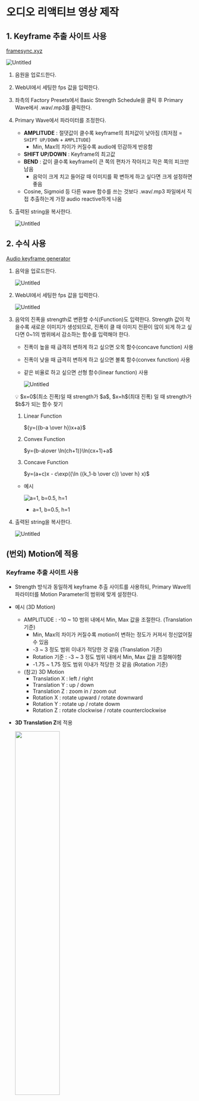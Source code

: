 # 오디오 리액티브 영상 제작

## 1. Keyframe 추출 사이트 사용

[framesync.xyz](https://www.framesync.xyz/)

![Untitled](media-audio-reactive/Untitled.png)

1. 음원을 업로드한다.
2. WebUI에서 세팅한 fps 값을 입력한다.
3. 좌측의 Factory Presets에서 Basic Strength Schedule을 클릭 후 Primary Wave에서 .wav/.mp3를 클릭한다.
4. Primary Wave에서 파라미터를 조정한다.
    - **AMPLITUDE** : 절댓값이 클수록 keyframe의 최저값이 낮아짐 (최저점 = `SHIPT UP/DOWN` + `AMPLITUDE`)
        - Min, Max의 차이가 커질수록 audio에 민감하게 반응함
    - **SHIFT UP/DOWN** : Keyframe의 최고값
    - **BEND** : 값이 클수록 keyframe이 큰 쪽의 편차가 작아지고 작은 쪽의 피크만 남음
        - 음악이 크게 치고 들어갈 때 이미지를 확 변하게 하고 싶다면 크게 설정하면 좋음
    - Cosine, Sigmoid 등 다른 wave 함수를 쓰는 것보다 .wav/.mp3 파일에서 직접 추출하는게 가장 audio reactive하게 나옴
5. 출력된 string을 복사한다.
    
    ![Untitled](media-audio-reactive/Untitled%201.png)
    

## 2. 수식 사용

[Audio keyframe generator](https://www.chigozie.co.uk/audio-keyframe-generator/)

1. 음악을 업로드한다.
    
    ![Untitled](media-audio-reactive/Untitled%202.png)
    
2. WebUI에서 세팅한 fps 값을 입력한다.
    
    ![Untitled](media-audio-reactive/Untitled%203.png)
    
3. 음악의 진폭을 strength로 변환할 수식(Function)도 입력한다. Strength 값이 작을수록 새로운 이미지가 생성되므로, 진폭이 클 때 이미지 전환이 많이 되게 하고 싶다면 0~1의 범위에서 감소하는 함수를 입력해야 한다.
    - 진폭이 높을 때 급격히 변하게 하고 싶으면 오목 함수(concave function) 사용
    - 진폭이 낮을 때 급격히 변하게 하고 싶으면 볼록 함수(convex function) 사용
    - 같은 비율로 하고 싶으면 선형 함수(linear function) 사용
        
        ![Untitled](media-audio-reactive/Untitled%204.png)
        
    
    <aside>
    💡 $x=0$(최소 진폭)일 때 strength가 $a$, $x=h$(최대 진폭) 일 때 strength가 $b$가 되는 함수 찾기
    
    </aside>
    
    1. Linear Function
        
        ${y=({b-a \over h})x+a}$
        
    2. Convex Function
        
        $y={b-a\over \ln(ch+1)}\ln(cx+1)+a$
        
    3. Concave Function 
        
        $y=(a+c)x - c\exp({\ln ({k_1-b \over c}) \over h} x)$
        
    - 예시
        
        ![a=1, b=0.5, h=1](media-audio-reactive/Untitled%205.png)
        
        - a=1, b=0.5, h=1
        
4. 출력된 string을 복사한다.
    
    ![Untitled](media-audio-reactive/Untitled%206.png)
    

## (번외) Motion에 적용

### Keyframe 추출 사이트 사용

- Strength 방식과 동일하게 keyframe 추출 사이트를 사용하되, Primary Wave의 파라미터를 Motion Parameter의 범위에 맞게 설정한다.
- 예시 (3D Motion)
    - AMPLITUDE : -10 ~ 10 범위 내에서 Min, Max 값을 조절한다. (Translation 기준)
        - Min, Max의 차이가 커질수록 motion이 변하는 정도가 커져서 정신없어질 수 있음
        - -3 ~ 3 정도 범위 이내가 적당한 것 같음 (Translation 기준)
        - Rotation 기준 : -3 ~ 3 정도 범위 내에서 Min, Max 값을 조절해야함
        - -1.75 ~ 1.75 정도 범위 이내가 적당한 것 같음 (Rotation 기준)
    - (참고) 3D Motion
        - Translation X : left / right
        - Translation Y : up / down
        - Translation Z : zoom in / zoom out
        - Rotation X : rotate upward / rotate downward
        - Rotation Y : rotate up / rotate dowm
        - Rotation Z :  rotate clockwise / rotate counterclockwise
- **3D Translation Z**에 적용

  <img src="media-audio-reactive/space.gif" width="50%">
    

### 수식 사용

- Motion에 cos, sin, exp 등의 함수를 사용하되, 함수에 사용되는 파라미터를 음악으로부터 찾는다.
- 예시 (음악에 맞는 cosine 함수의 주기 찾는 법)
    1. Audacity에서 음원 자르기 뿐만 아니라 스펙트럼을 통해 원하는 구간을 맞춰 바꿔 놓을 수 있다. 하나는 특정 움직임을 주고 싶은 음원이고, 다른 하나는 해당 음원을 스펙트럼으로 표현한 것이다.
        
        ![음원](media-audio-reactive/Pasted_image_20240123113806.png)
        
        - 음원
        
        ![스펙트럼](media-audio-reactive/Pasted_image_20240123105526.png)
        
        - 스펙트럼
        
    2. 해당 구간에 거의 일정한 주기로 반복되는 것을 볼 수 있는데, 해당 구간을 집어보면 약 0.26초가 나온다. 
        ![Pasted image 20240123210810.png](media-audio-reactive/Pasted_image_20240123210810.png)
            
    3. 따라서 $\mathrm{cos}(2\pi\mathrm{t}/0.26)$를 Rotation_X나 Rotation_Y 에 집어넣으면 된다.
    4. 그런데, 진폭을 1이상 올리면 아래와 같이 Line이나 frame이 발생하는 현상이 있어서 진폭을 0.5 이하로 줄이되, 주기를 다소 늘리는 편을 추천한다. 
        - $\mathrm{cos}(2\pi\mathrm{t}/0.26)$
            
            ![20240126182538.gif](media-audio-reactive/20240126182538.gif)
            
        - $\mathrm{cos}(2\pi\mathrm{t}/0.52)$
            
            ![20240126185207.gif](media-audio-reactive/20240126185207.gif)
            
        - Final Movements
        $0.4\times\mathrm{cos}(2\pi\mathrm{t}/11)$
            
            ![output_move.gif](media-audio-reactive/output_move.gif)
            
        
- 예시 (rotation 조정)
    - rotation_x는 위/아래로 회전하는 효과를 주고, rotation_y는 좌/우를 회전하는 효과를 준다. 이 때, 밑바닥에서 올라가듯이 날아다니는 느낌을 주고 싶다면  rotation_x와 rotation_y를 동시에 sin 함수를 사용하여 주기를 300 이상을 넣어보자.
    - rotation_x: $0.5\times\mathrm{sin}(2\pi\mathrm{t}/300)$, rotation_y: $0.3\times\mathrm{sin}(2\pi\mathrm{t}/500)$
        
        ![output_move_slow.gif](media-audio-reactive/output_move_slow.gif)
